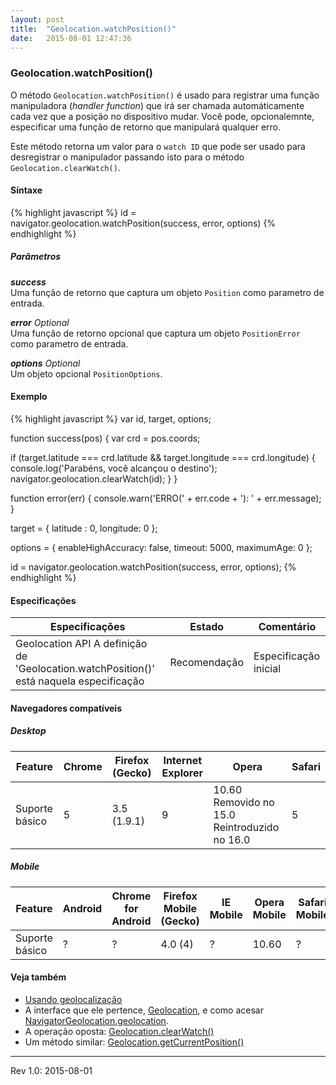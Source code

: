 ```yaml
---
layout: post
title:  "Geolocation.watchPosition()"
date:   2015-08-01 12:47:36
---
```

### Geolocation.watchPosition()

O método `Geolocation.watchPosition()` é usado para registrar uma função manipuladora (_handler function_) que irá ser chamada automáticamente  cada vez que a posição no dispositivo mudar. Você pode, opcionalemnte, especificar uma função de retorno que manipulará qualquer erro.

Este método retorna um valor para o `watch ID` que pode ser usado para desregistrar o manipulador passando isto para o método `Geolocation.clearWatch()`.

#### Síntaxe

{% highlight javascript %}
id = navigator.geolocation.watchPosition(success, error, options)
{% endhighlight %}

##### Parâmetros

**_success_**  
    Uma função de retorno que captura um objeto `Position` como parametro de entrada.  

**_error_** _Optional_  
    Uma função de retorno opcional que captura um objeto `PositionError` como parametro de entrada.  

**_options_** _Optional_  
    Um objeto opcional `PositionOptions`.

#### Exemplo

{% highlight javascript %}
var id, target, options;

function success(pos) {
  var crd = pos.coords;

  if (target.latitude === crd.latitude && target.longitude === crd.longitude) {
    console.log('Parabéns, você alcançou o destino');
    navigator.geolocation.clearWatch(id);
  }
}

function error(err) {
  console.warn('ERRO(' + err.code + '): ' + err.message);
}

target = {
  latitude : 0,
  longitude: 0
};

options = {
  enableHighAccuracy: false,
  timeout: 5000,
  maximumAge: 0
};

id = navigator.geolocation.watchPosition(success, error, options);
{% endhighlight %}

#### Especificações
| Especificações | Estado | Comentário |
| -------------- | ------ | ---------- |
| Geolocation API  A definição de 'Geolocation.watchPosition()' está naquela especificação | Recomendação | Especificação inicial |

#### Navegadores compatíveis

##### **Desktop** 
| Feature | Chrome | Firefox (Gecko) | Internet Explorer | Opera | Safari |
| ------- | ------ | --------------- | ----------------- | ----- | ------ |
| Suporte básico | 5 | 3.5 (1.9.1) | 9 | 10.60  Removido no 15.0  Reintroduzido no 16.0 | 5 |

##### **Mobile**  
| Feature | Android | Chrome for Android | Firefox Mobile (Gecko) | IE Mobile | Opera Mobile | Safari Mobile |
| ------- | ------- | ------------------ | ---------------------- | --------- | ------------ | ------------- |
| Suporte básico | ? | ? | 4.0 (4) | ? | 10.60 | ? |  
  

#### Veja também
* [Usando geolocalização](https://developer.mozilla.org/en-US/docs/WebAPI/Using_geolocation)
* A interface que ele pertence, [Geolocation](https://developer.mozilla.org/en-US/docs/Web/API/Geolocation), e como acesar [NavigatorGeolocation.geolocation](https://developer.mozilla.org/en-US/docs/Web/API/NavigatorGeolocation/geolocation).
* A operação oposta: [Geolocation.clearWatch()](https://developer.mozilla.org/en-US/docs/Web/API/Geolocation/clearWatch)
* Um método similar: [Geolocation.getCurrentPosition()](https://developer.mozilla.org/en-US/docs/Web/API/Geolocation/getCurrentPosition)
  
  
---
Rev 1.0: 2015-08-01
